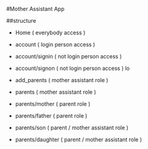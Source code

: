#Mother Assistant App

##structure

 - Home ( everybody access )
 
 - account ( login person access )
 - account/signin ( not login person access )
 - account/signon ( not login person access )
 lo
 - add_parents ( mother assistant role )
 
 - parents ( mother assistant role )
 - parents/mother ( parent role )
 - parents/father ( parent role )
 - parents/son ( parent / mother assistant role )
 - parents/daughter ( parent / mother assistant role )
